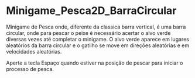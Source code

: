 # Minigame_Pesca2D_BarraCircular

Minigame de Pesca onde, diferente da classica barra vertical, é uma barra circular, onde para pescar o peixe é necessário acertar o alvo verde diversas vezes até completar o minigame. O alvo verde aparece em lugares aleatórios da barra circular e o gatilho se move em direções aleatórias e em velocidades aleatórias.

Aperte a tecla Espaço quando estiver na posição de pescar para iniciar o processo de pesca.
